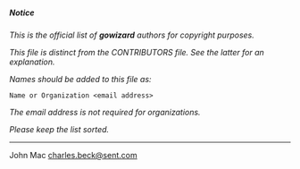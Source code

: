 ##### Notice

*This is the official list of ***gowizard*** authors for copyright
purposes.*

*This file is distinct from the CONTRIBUTORS file. See the latter for an
explanation.*

*Names should be added to this file as:*

    Name or Organization <email address>

*The email address is not required for organizations.*

*Please keep the list sorted.*

***

John Mac <charles.beck@sent.com>

